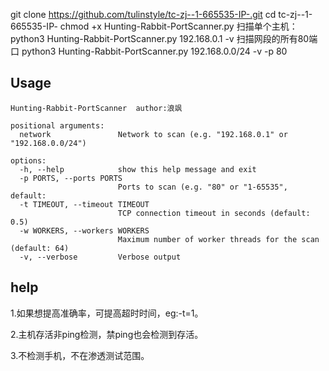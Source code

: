 git clone https://github.com/tulinstyle/tc-zj--1-665535-IP-.git
cd tc-zj--1-665535-IP-
chmod +x Hunting-Rabbit-PortScanner.py
扫描单个主机：
python3 Hunting-Rabbit-PortScanner.py 192.168.0.1 -v
扫描网段的所有80端口
python3 Hunting-Rabbit-PortScanner.py 192.168.0.0/24 -v -p 80


## Usage

```
Hunting-Rabbit-PortScanner  author:浪飒

positional arguments:
  network               Network to scan (e.g. "192.168.0.1" or "192.168.0.0/24")

options:
  -h, --help            show this help message and exit
  -p PORTS, --ports PORTS
                        Ports to scan (e.g. "80" or "1-65535", default: 
  -t TIMEOUT, --timeout TIMEOUT
                        TCP connection timeout in seconds (default: 0.5)
  -w WORKERS, --workers WORKERS
                        Maximum number of worker threads for the scan (default: 64)
  -v, --verbose         Verbose output
```

## help

1.如果想提高准确率，可提高超时时间，eg:-t=1。

2.主机存活非ping检测，禁ping也会检测到存活。

3.不检测手机，不在渗透测试范围。
